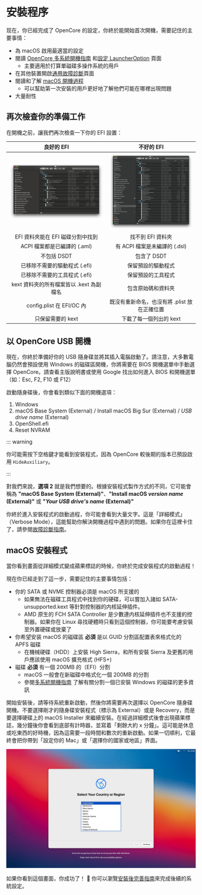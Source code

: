 # 安裝程序

现在，你已經完成了 OpenCore 的設定，你終於能開始首次開機，需要記住的主要事情：

* 為 macOS 啟用最適當的設定
* 閱讀 [OpenCore 多系統開機指南](https://dortania.github.io/OpenCore-Multiboot/) 和[設定 LauncherOption](https://dortania.github.io/OpenCore-Post-Install/multiboot/bootstrap) 頁面
  * 主要適用於打算單磁碟多操作系統的用戶
* 在其他裝置開啟[通用故障診斷](../troubleshooting/troubleshooting.md)頁面
* 閱讀和了解 [macOS 開機過程](../troubleshooting/boot.md)
  * 可以幫助第一次安裝的用戶更好地了解他們可能在哪裡出現問題
* 大量耐性

## 再次檢查你的準備工作

在開機之前，讓我們再次檢查一下你的 EFI 設置：

良好的 EFI          |  不好的 EFI
:-------------------------:|:-------------------------:
![](../images/installation/install-md/good-efi.png)  |  ![](../images/installation/install-md/bad-efi.png)
EFI 資料夾能在 EFI 磁碟分割中找到 | 找不到 EFI 資料夾
ACPI 檔案都是已編譯的 (.aml) | 有 ACPI 檔案是未編譯的 (.dsl)
不包括 DSDT | 包含了 DSDT
已移除不需要的驅動程式 (.efi) | 保留預設的驅動程式
已移除不需要的工具程式 (.efi) | 保留預設的工具程式
kext 資料夾的所有檔案皆以 .kext 為副檔名 | 包含原始碼和資料夾
config.plist 在 EFI/OC 內 | 既沒有重新命名，也沒有將 .plist 放在正確位置
只保留需要的 kext | 下載了每一個列出的 kext

## 以 OpenCore USB 開機

現在，你終於準備好你的 USB 隨身碟並將其插入電腦啟動了。請注意，大多數電腦仍然會預設使用 Windows 的磁碟區開機，你將需要在 BIOS 開機選單中手動選擇 OpenCore。請查看主版說明書或使用 Google 找出如何進入 BIOS 和開機選單（如：Esc, F2, F10 或 F12）

啟動隨身碟後，你會看到類似下面的開機選項：

1. Windows
2. macOS Base System (External) / Install macOS Big Sur (External) / *USB drive name* (External)
3. OpenShell.efi
4. Reset NVRAM

::: warning

你可能需按下空格鍵才能看到安裝程式，因為 OpenCore 較後期的版本已預設啟用 `HideAuxiliary`。

:::

對我們來說，**選項 2** 就是我們想要的。根據安裝程式製作方式的不同，它可能會稱為 **"macOS Base System (External)"**、**"Install macOS *version name* (External)"** 或 **"*Your USB drive's name* (External)"**

你終於進入安裝程式的啟動過程，你可能會看到大量文字。這是「詳細模式」（Verbose Mode），這能幫助你解決開機過程中遇到的問題。如果你在這裡卡住了，請參閱[故障診斷指南](../troubleshooting/kernel-debugging.md)。

## macOS 安裝程式

當你看到畫面從詳細模式變成蘋果標誌的時候，你終於完成安裝程式的啟動過程！

現在你已經走到了這一步，需要記住的主要事情包括：

* 你的 SATA 或 NVME 控制器必須是 macOS 所支援的
  * 如果無法在磁碟工具程式中找到你的硬碟，可以嘗加入諸如 SATA-unsupported.kext 等針對控制器的内核延伸插件。
  * AMD 原生的 FCH SATA Controller 是少數連内核延伸插件也不支援的控制器。如果你在 Linux 尋找硬體時只看到這個控制器，你可能要考慮安裝至外置硬碟或放棄了
* 你希望安装 macOS 的磁碟區 **必須** 是以 GUID 分割區配置表來格式化的 APFS 磁碟
  * 在機械硬碟（HDD）上安裝 High Sierra，和所有安裝 Sierra 及更舊的用戶應該使用 macOS 擴充格式 (HFS+)
* 磁碟 **必須** 有一個 200MB 的（EFI）分割
  * macOS 一般會在新磁碟中格式化一個 200MB 的分割
  * 參閱[多系統開機指南](https://eason329.github.io/OpenCore-Multiboot/) 了解有關分割一個已安裝 Windows 的磁碟的更多資訊

開始安裝後，請等待系統重新啟動，然後你將需要再次選擇以 OpenCore 隨身碟開機。不要選擇剛才的隨身碟安裝程式（標示為 External）或是 Recovery，而是要選擇硬碟上的 macOS Installer 來繼續安裝。在經過詳細模式後會出現蘋果標誌，幾分鐘後你會看到底部有計時器，並寫着「剩餘大約 x 分鐘」。這可能是休息或吃東西的好時機，因為這需要一段時間和數次的重新啟動。如果一切順利，它最終會把你帶到「設定你的 Mac」或「選擇你的國家或地區」界面。

![](../images/installation/install-md/setup-your-mac.png)

如果你看到這個畫面，你成功了！ 🎉
你可以瀏覽[安裝後完善指南](https://eason329.github.io/OpenCore-Post-Install/)來完成後續的系統設定。
